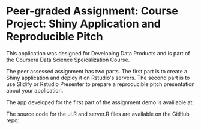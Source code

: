 # Peer-graded Assignment: Course Project: Shiny Application and Reproducible Pitch

This application was designed for Developing Data Products and is part of the Coursera Data Science Speicalization Course.

The peer assessed assignment has two parts. The first part is to create a Shiny application and deploy it on Rstudio's servers. The second part is to use Slidify or Rstudio Presenter to prepare a reproducible pitch presentation about your application.

The app developed for the first part of the assignment demo is avalilable at:

The source code for the ui.R and server.R files are available on the GitHub repo: 
